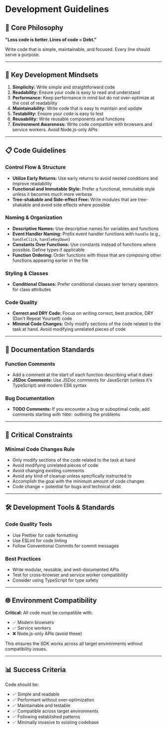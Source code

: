 # Development Guidelines

## 🎯 Core Philosophy

**"Less code is better. Lines of code = Debt."**

Write code that is simple, maintainable, and focused. Every line should serve a purpose.

---

## 🧠 Key Development Mindsets

1. **Simplicity:** Write simple and straightforward code
2. **Readability:** Ensure your code is easy to read and understand
3. **Performance:** Keep performance in mind but do not over-optimize at the cost of readability
4. **Maintainability:** Write code that is easy to maintain and update
5. **Testability:** Ensure your code is easy to test
6. **Reusability:** Write reusable components and functions
7. **Environment Awareness:** Write code compatible with browsers and service workers. Avoid Node.js-only APIs

---

## 📋 Code Guidelines

### **Control Flow & Structure**
- **Utilize Early Returns:** Use early returns to avoid nested conditions and improve readability
- **Functional and Immutable Style:** Prefer a functional, immutable style unless it becomes much more verbose
- **Tree-shakable and Side-effect Free:** Write modules that are tree-shakable and avoid side effects where possible

### **Naming & Organization**
- **Descriptive Names:** Use descriptive names for variables and functions
- **Event Handler Naming:** Prefix event handler functions with `handle` (e.g., `handleClick`, `handleKeyDown`)
- **Constants Over Functions:** Use constants instead of functions where possible. Define types if applicable
- **Function Ordering:** Order functions with those that are composing other functions appearing earlier in the file

### **Styling & Classes**
- **Conditional Classes:** Prefer conditional classes over ternary operators for class attributes

### **Code Quality**
- **Correct and DRY Code:** Focus on writing correct, best practice, DRY (Don't Repeat Yourself) code
- **Minimal Code Changes:** Only modify sections of the code related to the task at hand. Avoid modifying unrelated pieces of code

---

## 📝 Documentation Standards

### **Function Comments**
- Add a comment at the start of each function describing what it does
- **JSDoc Comments:** Use JSDoc comments for JavaScript (unless it's TypeScript) and modern ES6 syntax

### **Bug Documentation**
- **TODO Comments:** If you encounter a bug or suboptimal code, add comments starting with `TODO:` outlining the problems

---

## 🚫 Critical Constraints

### **Minimal Code Changes Rule**
- Only modify sections of the code related to the task at hand
- Avoid modifying unrelated pieces of code
- Avoid changing existing comments
- Avoid any kind of cleanup unless specifically instructed to
- Accomplish the goal with the minimum amount of code changes
- Code change = potential for bugs and technical debt

---

## 🛠️ Development Tools & Standards

### **Code Quality Tools**
- Use Prettier for code formatting
- Use ESLint for code linting
- Follow Conventional Commits for commit messages

### **Best Practices**
- Write modular, reusable, and well-documented APIs
- Test for cross-browser and service worker compatibility
- Consider using TypeScript for type safety

---

## 🌐 Environment Compatibility

**Critical:** All code must be compatible with:
- ✅ Modern browsers
- ✅ Service workers
- ❌ Node.js-only APIs (avoid these)

This ensures the SDK works across all target environments without compatibility issues.

---

## 📊 Success Criteria

Code should be:
- ✅ Simple and readable
- ✅ Performant without over-optimization
- ✅ Maintainable and testable
- ✅ Compatible across target environments
- ✅ Following established patterns
- ✅ Minimally invasive to existing codebase 
